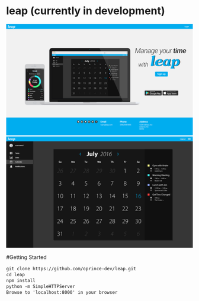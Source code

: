 # leap (currently in development)
![alt tag](https://github.com/oprince-dev/leap/blob/master/mock/leap_mock.jpg)
![alt tag](https://github.com/oprince-dev/leap/blob/master/mock/leap_mock_web.jpg)

#Getting Started
```
git clone https://github.com/oprince-dev/leap.git
cd leap
npm install
python -m SimpleHTTPServer
Browse to 'localhost:8000' in your browser
```
